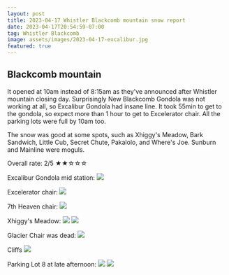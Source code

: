 ```yaml
---
layout: post
title: 2023-04-17 Whistler Blackcomb mountain snow report
date: 2023-04-17T20:54:59-07:00
tag: Whistler Blackcomb
image: assets/images/2023-04-17-excalibur.jpg
featured: true
---
```


## Blackcomb mountain

It opened at 10am instead of 8:15am as they've announced after Whistler mountain closing day.
Surprisingly New Blackcomb Gondola was not working at all, so Excalibur Gondola had insane line. It took 55min to get to the gondola, so expect more than 1 hour to get to Excelerator chair. All the parking lots were full by 10am too.

The snow was good at some spots, such as Xhiggy's Meadow, Bark Sandwich, Little Cub, Secret Chute, Pakalolo, and Where's Joe. Sunburn and Mainline were moguls.

Overall rate: 2/5 ★★☆☆☆

Excalibur Gondola mid station:
![](/assets/images/2023-04-17-excalibur.jpg)

Excelerator chair:
![](/assets/images/2023-04-17-excelerator.jpg)

7th Heaven chair:
![](/assets/images/2023-04-17-7th-heaven.jpg)

Xhiggy's Meadow:
![](/assets/images/2023-04-17-xhiggys-meadow.jpg)
![](/assets/images/2023-04-17-xhiggys-meadow-2.jpg)

Glacier Chair was dead:
![](/assets/images/2023-04-17-glacier-chair-dead.jpg)

Cliffs
![](/assets/images/2023-04-17-cliffs.jpg)

Parking Lot 8 at late afternoon:
![](/assets/images/2023-04-17-parking-lot-8.jpg)
![](/assets/images/2023-04-17-parking-lot-8-2.jpg)
